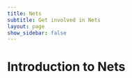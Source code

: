 ```yaml
---
title: Nets
subtitle: Get involved in Nets
layout: page
show_sidebar: false
---
```


# Introduction to Nets
